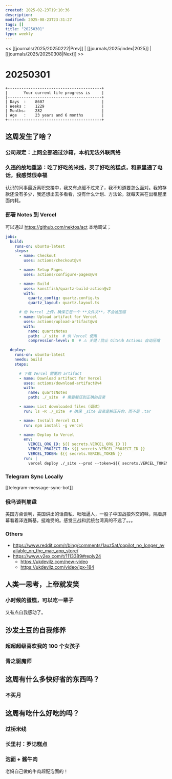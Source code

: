 ```yaml
---
created: 2025-02-23T19:10:36
description: 
modified: 2025-08-23T23:31:27
tags: []
title: "20250301"
type: weekly
---
```


<< [[journals/2025/20250222|Prev]] | [[journals/2025/index|2025]] | [[journals/2025/20250308|Next]] >>

# 20250301

```shell
+-----------------------------------------+
|       Your current life progress is     |
|-----------------------------------------+
| Days  :    8607                         |
| Weeks :    1229                         |
| Months:    282                          |
| Age   :    23 years and 6 months        |
+-----------------------------------------+
```

## 这周发生了啥？

### 公司规定：上网全部通过沙箱，本机无法外联网络

### 久违的故地重游：吃了好吃的米线，买了好吃的糕点，和家里通了电话，我感觉很幸福

认识的同事最近离职交接中，我又有点缓不过来了，我不知道要怎么面对。我的存款还没有多少，我还想出去多看看，没有什么计划、方法论，就每天呆在出租屋里面内耗。

### 部署 Notes 到 Vercel

可以通过 https://github.com/nektos/act 本地调试；

```yaml
jobs:
  build:
    runs-on: ubuntu-latest
    steps:
      - name: Checkout
        uses: actions/checkout@v4

      - name: Setup Pages
        uses: actions/configure-pages@v4

      - name: Build
        uses: konstfish/quartz-build-action@v2
        with:
          quartz_config: quartz.config.ts
          quartz_layout: quartz.layout.ts

      # 给 Vercel 上传，确保它是一个 **文件夹**，不会被压缩
      - name: Upload artifact for Vercel
        uses: actions/upload-artifact@v4
        with:
          name: quartzNotes
          path: ./_site  # 供 Vercel 使用
          compression-level: 0  # ⚠️ 关键！防止 GitHub Actions 自动压缩

  deploy:
    runs-on: ubuntu-latest
    needs: build
    steps:

      # 下载 Vercel 需要的 artifact
      - name: Download artifact for Vercel
        uses: actions/download-artifact@v4
        with:
          name: quartzNotes
          path: ./_site  # 需要解压到正确的目录

      - name: List downloaded files (调试)
        run: ls -R ./_site  # 确保 _site 目录是解压开的，而不是 .tar

      - name: Install Vercel CLI
        run: npm install -g vercel

      - name: Deploy to Vercel
        env:
          VERCEL_ORG_ID: ${{ secrets.VERCEL_ORG_ID }}
          VERCEL_PROJECT_ID: ${{ secrets.VERCEL_PROJECT_ID }}
          VERCEL_TOKEN: ${{ secrets.VERCEL_TOKEN }}
        run: |
          vercel deploy ./_site --prod --token=${{ secrets.VERCEL_TOKEN }}

```

### Telegram Sync Locally

[[telegram-message-sync-bot]]

### 俄乌谈判崩盘

美国方桌谈判，美国讲出的话自私、咄咄逼人，一股子中国战狼外交的味，隔着屏幕看着泽连斯基，挺难受的。感觉三战和武统台湾真的不远了。。。

### Others

- https://www.reddit.com/r/bing/comments/1auz5at/copilot_no_longer_available_on_the_mac_app_store/
- https://www.v2ex.com/t/1113389#reply24
    - https://ukdevilz.com/new-video
    - https://ukdevilz.com/video/ipx-184

## 人类一思考，上帝就发笑

### 小时候的蛋糕，可以吃一辈子

又有点自我感动了。

## 沙发土豆的自我修养

### 超超超级喜欢我的 100 个女孩子

### 青之驱魔师

## 这周有什么多快好省的东西吗？

### 不买月

## 这周有吃什么好吃的吗？

### 过桥米线

### 长里村：罗记糕点

### 泡面 + 酱牛肉

老妈自己做的牛肉超配泡面的！

